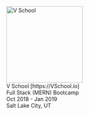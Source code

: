 
<img src="https://vschool.io/wp-content/uploads/2018/04/VSPrism_OuterSpace.png" alt="V School" width="200"/>
</br>V School
[https://VSchool.io]
</br>Full Stack (MERN) Bootcamp
</br>Oct 2018 - Jan 2019
</br>Salt Lake City, UT
